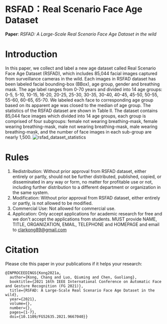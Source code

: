 # RSFAD：Real Scenario Face Age Dataset
**Paper**: *RSFAD: A Large-Scale Real Scenario Face Age Dataset in the wild*

# Introduction
In this paper, we collect and label a new age dataset called Real Scenario Face Age Dataset (RSFAD), which includes 85,044 facial images captured from surveillance cameras in the wild. Each images in RSFAD dataset has been labeled facial bounding-box (BBox), age group, gender and breathing mask. The age label ranges from 0-70 years and divided into 14 age groups: 0-5, 5-10, 10-15, 16-20, 20-25, 25-30, 30-35, 30-40, 40-45, 45-50, 50-55, 55-60, 60-65, 65-70. We labeled each face to corresponding age group based on its apparent age was closed to the median of age group. The statistics of the RSFAD dataset are shown in Table II. The dataset contains 85,044 face images which divided into 14 age groups, each group is comprised of four subgroups: female not wearing breathing-mask, female wearing breathing-mask, male not wearing breathing-mask, male wearing breathing-mask, and the number of face images in each sub-group are nearly 1,500.
![rsfad_dataset_statistics](https://user-images.githubusercontent.com/8656702/229391968-d0f04221-9011-422f-8ae4-64434f8e1cea.png)

# Rules 
1. Redistribution: Without prior approval from RSFAD dataset, either entirely or partly, should not be further distributed, published, copied, or disseminated in any way or form, no matter for profitable use or not, including further distribution to a different department or organization in the same system.
2. Modification: Without prior approval from RSFAD dataset, either entirely or partly, is not allowed to be modified.
3. Commercial Use: Not allowed for commercial use.
4. Application: Only accept applications for academic research for free and we don't accept the applications from students. MUST provide NAME, TITLE, ORGANIZATION, EMAIL, TELEPHONE and HOMEPAGE and email to clarkong89@gmail.com

# Citation
Please cite this paper in your publications if it helps your research:
```
@INPROCEEDINGS{Kong2021a,
  author={Kong, Chang and Luo, Qiuming and Chen, Guoliang},
  booktitle={2021 16th IEEE International Conference on Automatic Face and Gesture Recognition (FG 2021)}, 
  title={RSFAD: A Large-Scale Real Scenario Face Age Dataset in the wild}, 
  year={2021},
  volume={},
  number={},
  pages={1-7},
  doi={10.1109/FG52635.2021.9667040}}
```
